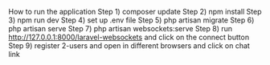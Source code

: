 How to run the  application
Step 1) composer update
Step 2) npm install
Step 3) npm run dev
Step 4) set up .env file
Step 5) php artisan migrate
Step 6) php artisan serve
Step 7) php artisan websockets:serve
Step 8) run http://127.0.0.1:8000/laravel-websockets and click on the connect button
Step 9) register 2-users and open in different browsers and click on chat link
